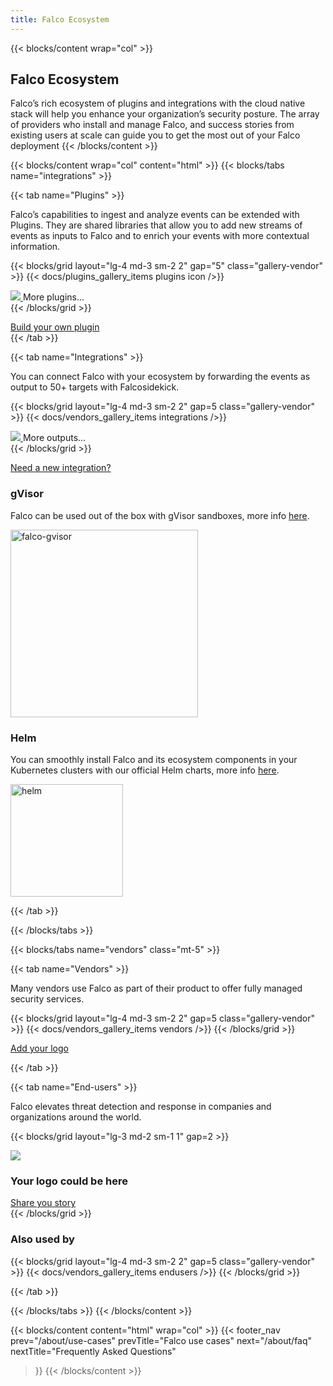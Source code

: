 ```yaml
---
title: Falco Ecosystem
---
```


{{< blocks/content wrap="col" >}}
  ## Falco Ecosystem
  
  Falco’s rich ecosystem of plugins and integrations with the cloud native stack will help you enhance your organization’s security posture. The array of providers who install and manage Falco, and success stories from existing users at scale can guide you to get the most out of your Falco deployment
{{< /blocks/content >}}

{{< blocks/content wrap="col" content="html" >}}
  {{< blocks/tabs name="integrations" >}}
  
  {{< tab name="Plugins" >}}
  <p class="mt-4 mb-5">Falco’s capabilities to ingest and analyze events can be extended with Plugins. They are shared libraries that allow you to add new streams of events as inputs to Falco and to enrich your events with more contextual information.</p>

  {{< blocks/grid layout="lg-4 md-3 sm-2 2" gap="5" class="gallery-vendor" >}}
  {{< docs/plugins_gallery_items plugins icon />}}
    <div class="d-flex flex-column align-items-center">
      <a class="icon-button shadow" href="https://github.com/falcosecurity/plugins#registered-plugins">
        <img src="/img/icons/box-arrow-up-right.svg"/>
      </a>
      <span class="font-weight-bold mt-2">More plugins...</span>
    </div>
  {{< /blocks/grid >}}

  <div class="text-center mt-5">
    <a class="btn btn-lg btn-primary" href="https://github.com/falcosecurity/plugin-sdk-go" role="button">Build your own plugin</a>
  </div>
  {{< /tab >}}

  {{< tab name="Integrations" >}}
  <p class="mt-4 mb-5">You can connect Falco with your ecosystem by forwarding the events as output to 50+ targets with Falcosidekick.</p>
  
  {{< blocks/grid layout="lg-4 md-3 sm-2 2" gap=5 class="gallery-vendor" >}}
  {{< docs/vendors_gallery_items integrations />}}
    <div class="d-flex flex-column align-items-center">
      <a class="icon-button shadow" href="https://github.com/falcosecurity/falcosidekick#outputs">
        <img src="/img/icons/box-arrow-up-right.svg"/>
      </a>
      <span class="font-weight-bold mt-2">More outputs...</span>
    </div>
  {{< /blocks/grid >}}

  <div class="text-center mt-4">
    <a class="btn btn-lg btn-primary" href="https://github.com/falcosecurity/falcosidekick/issues/new?assignees=&labels=kind%2Ffeature&template=feature_request.md&title=" role="button">Need a new integration?</a>
  </div>

  <div class="d-flex flex-column flex-md-row justify-content-between align-items-center gap-5 mt-5">
  <div>
    <h3>gVisor</h3>
    <p>Falco can be used out of the box with gVisor sandboxes, more info 
    <a href="https://falco.org/blog/intro-gvisor-falco/">here</a>.</p>
  </div>
    <img src="/img/falco-gvisor.png" alt="falco-gvisor" loading="lazy" width="300"/>
  </div>

  <div class="d-flex flex-column flex-md-row justify-content-between align-items-center gap-5 mt-5">
  <div>
    <h3>Helm</h3>
    <p>You can smoothly install Falco and its ecosystem components in your Kubernetes clusters with our official Helm charts, more info 
    <a href="https://github.com/falcosecurity/charts">here</a>.</p>
  </div>
    <img src="/img/helm.png" alt="helm" loading="lazy" width="180"/>
  </div>

  {{< /tab >}}

  {{< /blocks/tabs >}}


  {{< blocks/tabs name="vendors" class="mt-5" >}}
  
  {{< tab name="Vendors" >}}
  <p class="mt-4 mb-5">Many vendors use Falco as part of their product to offer fully managed security services.</p>

  {{< blocks/grid layout="lg-4 md-3 sm-2 2" gap=5 class="gallery-vendor" >}}
    {{< docs/vendors_gallery_items vendors />}}
  {{< /blocks/grid >}}

  <div class="text-center mt-4">
    <a class="btn btn-lg btn-primary" href="https://github.com/falcosecurity/falco-website/blob/master/ADD_ECOSYSTEM_LOGO.md" role="button">Add your logo</a>
  </div>

  {{< /tab >}}

  {{< tab name="End-users" >}}
  <p class="mt-4 mb-5">Falco elevates threat detection and response in companies and organizations around the world.</p>

  {{< blocks/grid layout="lg-3 md-2 sm-1 1" gap=2 >}}
    <div class="card testimonial-card bg-transparent">
      <div class="card-body d-flex flex-column align-items-start py-5">
        <div class="testimonial-card__icon bg-info rounded-circle d-flex justify-content-center align-items-center p-3">
          <img class="bg-info" src="/img/icons/question-lg.svg"></img>
        </div>
        <h3 class="flex-grow-1 mt-4 font-weight-normal">Your logo could be here</h3>
        <a class="btn btn-primary btn-lg" role="button" href="https://docs.google.com/forms/d/e/1FAIpQLSeUeha4P3VxqBd-AvNuEybNdc2DzQQyAInyceAqgqoXLy8Ptw/viewform?usp=sf_link" target="_blank">Share you story</a>
      </div>
    </div>
  {{< /blocks/grid >}}

  <h3 class="mt-5">Also used by</h3>

  {{< blocks/grid layout="lg-4 md-3 sm-2 2" gap=5 class="gallery-vendor" >}}
    {{< docs/vendors_gallery_items endusers />}}
  {{< /blocks/grid >}}
  
  {{< /tab >}}

  {{< /blocks/tabs >}}
{{< /blocks/content >}}

<!-- TODO: uncomment this section when the redesign is ready -->
<!-- {{< blocks/content content="html" wrap="col">}}
{{< feedback >}}
{{< /blocks/content >}} -->

{{< blocks/content content="html" wrap="col" >}}
{{< footer_nav 
  prev="/about/use-cases"
  prevTitle="Falco use cases"
  next="/about/faq" 
  nextTitle="Frequently Asked Questions" 
>}}
{{< /blocks/content >}}
